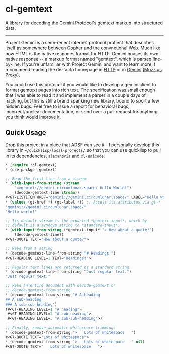 # cl-gemtext

A library for decoding the Gemini Protocol's gemtext markup into
structured data.

---

Project Gemini is a semi-recent internet protocol protject that
describes itself as somewhere between Gopher and the convnetional
Web. Much like how HTML is the native respones format for HTTP, Gemini
houses its own native response -- a markup format named "gemtext",
which is parsed line-by-line. If you're unfamiliar with Project Gemini
and want to learn more, I recommend reading the de-facto homepage in
[HTTP](https://gemini.circumlunar.space/) or in
[Gemini](gemini://gemini.circumlunar.space/) [(Mozz.us
Proxy)](https://portal.mozz.us/gemini/gemini.circumlunar.space/).

You could use this protocol if you would like to develop a gemini
client to format gemtext pages into rich text. The specification was
small enough that I was able to read it and implement a parser in a
couple days of hacking, but this is still a brand spanking new
library, bound to sport a few hidden bugs. Feel free to issue a report
for behavioral bugs, incorrect/unclear documentation, or send over a
pull request for anything you think would improve it.

## Quick Usage

Drop this project in a place that ADSF can see it - I personally
develop this library in `~/quicklisp/local-projects/` so that you can
use quicklisp to pull in its dependencies, `alexandria` and `cl-unicode`.

```lisp
* (require :cl-gemtext)
* (use-packge :gemtext)

;; Read the first line from a stream
* (with-input-from-string (stream
    "=>gemini://gemini.circumlunar.space/ Hello World!")
    (decode-gemtext-line stream))
#<GT-LISTITEM HREF="gemini://gemini.circumlunar.space/" LABEL="Hello world!">
* (values (gt-href *) (gt-label *)) ;; Access its attributes via gt-*
"gemini://gemini.circumlunar.space/"
"Hello world!"

;; Its default stream is the exported *gemtext-input*, which by
;; default is a synonym string to *standard-input*:
* (with-input-from-string (*gemtext-input* "> How about a quote?")
    (decode-gemtext-line))
#<GT-QUOTE TEXT="How about a quote?">

;; Read from a string
* (decode-gemtext-line-from-string "# Headings!")
#<GT-HEADING LEVEL=1 TEXT="Headings!">

;; Regular text lines are returned as a standard string.
* (decode-gemtext-line-from-string "Just regular text.")
"Just regular text."

;; Read an entire document with decode-gemtext or
;; decode-gemtext-from-string
* (decode-gemtext-from-string "# A heading
## A sub-heading
### A sub-sub-heading")
(#<GT-HEADING LEVEL=1 "A heading">
 #<GT-HEADING LEVEL=2 "A sub-heading">
 #<GT-HEADING LEVEL=3 "A sub-sub-heading">)
 
;; Finally, remove automatic whitespace trimming:
* (decode-gemtext-from-string ">   Lots of whitespace   ")
#<GT-QUOTE TEXT="Lots of whitespace">
* (decode-gemtext-from-string ">   Lots of whitespace   " nil)
#<GT-QUOTE TEXT="   Lots of whitespace   ">
```
